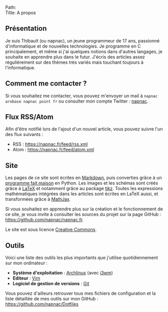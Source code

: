 Path:  
Title: A propos  

## Présentation

Je suis Thibault (ou napnac), un jeune programmeur de 17 ans, passionné d'informatique et de nouvelles technologies. Je programme en C principalement, et même si j'ai quelques notions dans d'autres langages, je souhaite en apprendre plus dans le futur. J'écris des articles assez régulièrement sur des thèmes très variés mais touchant toujours à l'informatique.

## Comment me contacter ?

Si vous souhaitez me contacter, vous pouvez m'envoyer un mail à `napnac arobase napnac point fr` ou consulter mon compte Twitter : [napnac](https://twitter.com/napnac).

## Flux RSS/Atom

Afin d'être notifié lors de l'ajout d'un nouvel article, vous pouvez suivre l'un des flux suivants :

- RSS : <https://napnac.fr/feed/rss.xml>
- Atom : <https://napnac.fr/feed/atom.xml>

## Site

Les pages de ce site sont écrites en [Markdown](https://en.wikipedia.org/wiki/Markdown), puis converties grâce à un [programme fait maison](https://github.com/napnac/napnac.fr/blob/master/build.py) en Python. Les images et les schémas sont créés grâce à [LaTeX](https://en.wikipedia.org/wiki/LaTeX) et notamment grâce au package [tikz](http://www.texample.net/tikz/examples/). Toutes les expressions mathématiques intégrées dans les articles sont écrites en LaTeX aussi, et transformées grâce à [MathJax](https://www.mathjax.org/).

Si vous souhaitez en apprendre plus sur la création et le fonctionnement de ce site, je vous invite à consulter les sources du projet sur la page GitHub : <https://github.com/napnac/napnac.fr>.

Le site est sous licence [Creative Commons](http://creativecommons.org/licenses/by-nc-sa/4.0/).

## Outils

Voici une liste des outils les plus importants que j'utilise quotidiennement sur mon ordinateur :

- **Système d'exploitation** : [Archlinux](https://www.archlinux.org/) (avec [i3wm](https://i3wm.org/))
- **Editeur** : [Vim](http://www.vim.org/)
- **Logiciel de gestion de versions** : [Git](https://git-scm.com/)

Vous pouvez d'ailleurs retrouver tous mes fichiers de configuration et la liste détaillée de mes outils sur mon GitHub : <https://github.com/napnac/Dotfiles>
